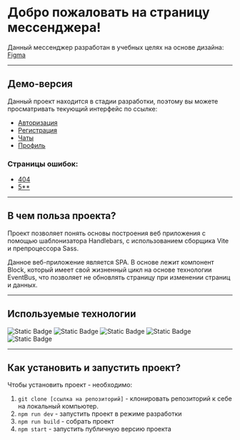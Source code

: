 # Добро пожаловать на страницу мессенджера!

Данный мессенджер разработан в учебных целях на основе дизайна:
[Figma](https://www.figma.com/design/LMfW2rHipH0EK1Fm3nzvXD/%D0%9C%D0%B5%D1%81%D1%81%D0%B5%D0%BD%D0%B4%D0%B6%D0%B5%D1%80?node-id=0-1&t=lDsg7NtHj7kdZTyz-1)

---

## Демо-версия

Данный проект находится в стадии разработки, поэтому вы можете просматривать текующий интерфейс по ссылке:

- [Авторизация](https://anillenmessenger.netlify.app/login)
- [Регистрация](https://anillenmessenger.netlify.app/registration)
- [Чаты](https://anillenmessenger.netlify.app/chats)
- [Профиль](https://anillenmessenger.netlify.app/account)

### Страницы ошибок:

- [404](https://anillenmessenger.netlify.app/error/404)
- [5\*\*](https://anillenmessenger.netlify.app/error/500)

---

## В чем польза проекта?

Проект позволяет понять основы построения веб приложения с помощью шаблонизатора Handlebars, с использованием сборщика Vite и препроцессора Sass.

Данное веб-приложение является SPA. В основе лежит компонент Block, который имеет свой жизненный цикл на основе технологии EventBus, что позволяет не обновлять страницу при изменении страниц и данных.

---

## Используемые технологии

![Static Badge](https://img.shields.io/badge/typescript-blue)
![Static Badge](https://img.shields.io/badge/handlebars-orange)
![Static Badge](https://img.shields.io/badge/vite-purple)
![Static Badge](https://img.shields.io/badge/eslint-blue)
![Static Badge](https://img.shields.io/badge/git-black)

---

## Как установить и запустить проект?

Чтобы установить проект - необходимо:

1. `git clone [ссылка на репозиторий]` - клонировать репозиторий к себе на локальный компьютер.
2. `npm run dev` - запустить проект в режиме разработки
3. `npm run build` - собрать проект
4. `npm start` - запустить публичную версию проекта
